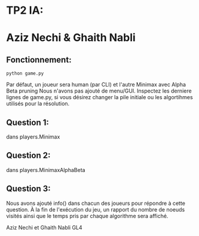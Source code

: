 # TP2 IA:
# Aziz Nechi & Ghaith Nabli


## Fonctionnement: 
```
python game.py
```
Par défaut, un joueur sera human (par CLI) et l'autre Minimax avec Alpha Beta pruning
Nous n'avons pas ajouté de menu/GUI.
Inspectez les derniere lignes de game.py, si vous désirez changer la pile initiale ou les algortihmes utilisés pour la résolution.

## Question 1:
dans players.Minimax


## Question 2:
dans players.MinimaxAlphaBeta

## Question 3:
Nous avons ajouté info() dans chacun des joueurs pour répondre à cette question.
À la fin de l'exécution du jeu, un rapport du nombre de noeuds visités ainsi que le temps pris par chaque algorithme sera affiché.



Aziz Nechi et Ghaith Nabli
GL4
